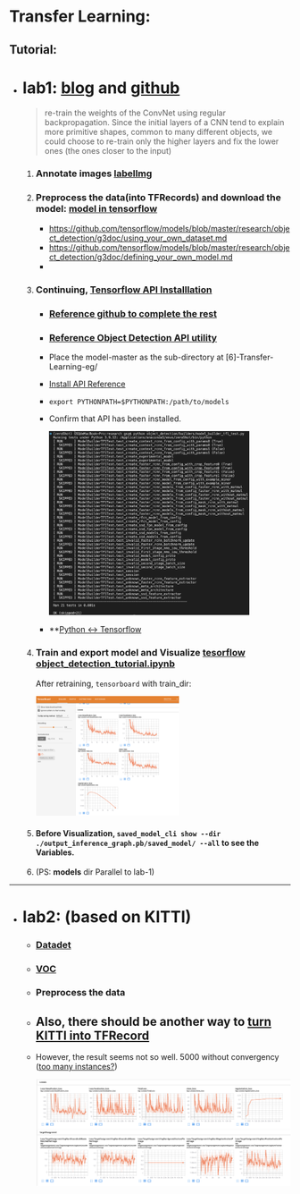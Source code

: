 # Transfer Learning:
## Tutorial:

- # lab1: [blog](https://averdones.github.io/tensorflow-object-detection-star-wars) and [github](https://github.com/averdones/star_wars_object_detection)

  > re-train the weights of the ConvNet using regular backpropagation. Since the initial layers of a CNN tend to explain more primitive shapes, common to many different objects, we could choose to re-train only the higher layers and fix the lower ones (the ones closer to the input)

  1. ### Annotate images [labelImg](https://github.com/heartexlabs/labelImg)
  
  2. ### Preprocess the data(into TFRecords) and download the model: [model in tensorflow](https://github.com/tensorflow/models/blob/master/research/object_detection/g3doc/tf1_detection_zoo.md)
      - https://github.com/tensorflow/models/blob/master/research/object_detection/g3doc/using_your_own_dataset.md
     - https://github.com/tensorflow/models/blob/master/research/object_detection/g3doc/defining_your_own_model.md
     - 
  
  3.  ### Continuing, [Tensorflow API Installlation](https://github.com/tensorflow/models/blob/master/research/object_detection/g3doc/tf1.md)
      - ### [Reference github to complete the rest](https://github.com/git-hamza/Object_Detection)
      - ### [Reference Object Detection API utility](https://www.guyuehome.com/29950)
      - Place the model-master as the sub-directory at [6]-Transfer-Learning-eg/
      - [Install API Reference](https://tensorflow-object-detection-api-tutorial.readthedocs.io/en/2.2.0/install.html#install-the-object-detection-api)
  
      - `export PYTHONPATH=$PYTHONPATH:/path/to/models`
  
      - Confirm that API has been installed.
  
        <img src="md_img/image-20221001022238510.png" alt="md_img/image-20221001022238510" style="zoom:35%;" />
  
      - **[Python <-> Tensorflow](https://tensorflow.google.cn/install/source_windows#cpu)  
      
  4. ### Train and export model and Visualize [tesorflow object_detection_tutorial.ipynb](https://github.com/tensorflow/models/blob/master/research/object_detection/colab_tutorials/object_detection_tutorial.ipynb) 
  
      After retraining, `tensorboard` with train_dir:
  
      <img src="md_img/image-20221001215649701.png" alt="md_img/image-20221001215649701" style="zoom:25%;" /> 
      
  5. #### Before Visualization, `saved_model_cli show --dir ./output_inference_graph.pb/saved_model/ --all` to see the Variables.
  
  5. (PS: **models** dir Parallel to lab-1)

---

- # lab2: (based on KITTI)
  - ### [Datadet](https://blog.csdn.net/weixin_44003563/article/details/105384659?spm=1001.2101.3001.6650.1&utm_medium=distribute.pc_relevant.none-task-blog-2%7Edefault%7ECTRLIST%7ERate-1-105384659-blog-103913361.pc_relevant_3mothn_strategy_recovery&depth_1-utm_source=distribute.pc_relevant.none-task-blog-2%7Edefault%7ECTRLIST%7ERate-1-105384659-blog-103913361.pc_relevant_3mothn_strategy_recovery&utm_relevant_index=2)
  
  - ### [VOC](https://arleyzhang.github.io/articles/1dc20586/)
  
  - ### Preprocess the data
  
  - ## Also, there should be another way to [turn KITTI into TFRecord](https://github.com/tensorflow/models/blob/master/research/object_detection/dataset_tools/create_kitti_tf_record.py)
  
  - However, the result seems not so well. 5000 without convergency ([too many instances?](https://zhuanlan.zhihu.com/p/98666173))
  
    <img src="md_img/image-20221003113652974.png" alt="md_img/image-20221003113652974" style="zoom:50%;" />